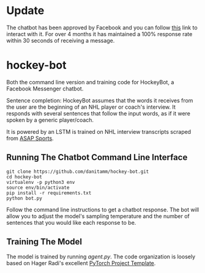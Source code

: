 # Update
The chatbot has been approved by Facebook and you can follow [this](m.me/102447081166159) link to interact with it. For over 4 months it has maintained a 100% response rate within 30 seconds of receiving a message. 

# hockey-bot
Both the command line version and training code for HockeyBot, a Facebook Messenger chatbot. 

Sentence completion: HockeyBot assumes that the words it receives from the user are the beginning of an NHL player or coach's interview. It responds with several sentences that follow the input words, as if it were spoken by a generic player/coach.

It is powered by an LSTM is trained on NHL interview transcripts scraped from [ASAP Sports](http://www.asapsports.com/). 

## Running The Chatbot Command Line Interface
```
git clone https://github.com/danitamm/hockey-bot.git
cd hockey-bot
virtualenv -p python3 env
source env/bin/activate
pip install -r requirements.txt
python bot.py
```
Follow the command line instructions to get a chatbot response. The bot will allow you to adjust the model's sampling temperature and the number of sentences that you would like each response to be.

## Training The Model
The model is trained by running _agent.py_. The code organization is loosely based on Hager Radi's excellent [PyTorch Project Template](https://github.com/moemen95/PyTorch-Project-Template). 
